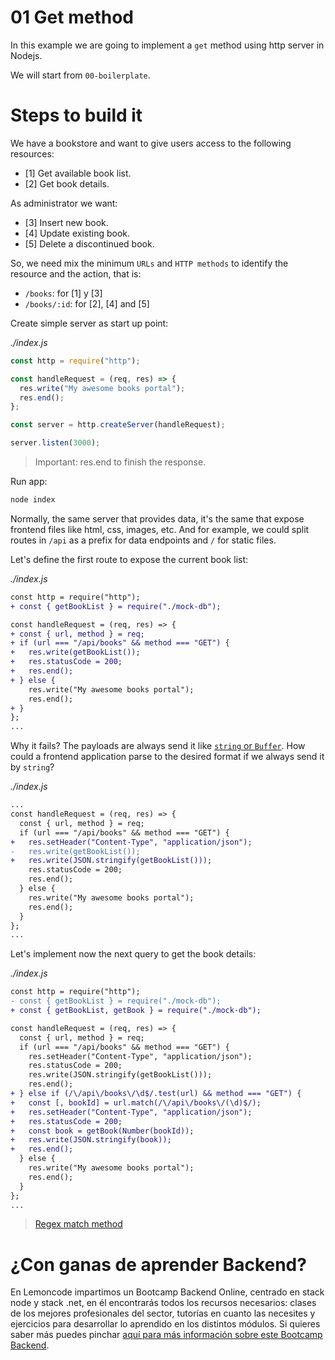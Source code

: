 # 01 Get method

In this example we are going to implement a `get` method using http server in Nodejs.

We will start from `00-boilerplate`.

# Steps to build it

We have a bookstore and want to give users access to the following resources:

- [1] Get available book list.
- [2] Get book details.

As administrator we want:

- [3] Insert new book.
- [4] Update existing book.
- [5] Delete a discontinued book.

So, we need mix the minimum `URLs` and `HTTP methods` to identify the resource and the action, that is:

- `/books`: for [1] y [3]
- `/books/:id`: for [2], [4] and [5]

Create simple server as start up point:

_./index.js_

```javascript
const http = require("http");

const handleRequest = (req, res) => {
  res.write("My awesome books portal");
  res.end();
};

const server = http.createServer(handleRequest);

server.listen(3000);
```

> Important: res.end to finish the response.

Run app:

```bash
node index

```

Normally, the same server that provides data, it's the same that expose frontend files like html, css, images, etc. And for example, we could split routes in `/api` as a prefix for data endpoints and `/` for static files.

Let's define the first route to expose the current book list:

_./index.js_

```diff
const http = require("http");
+ const { getBookList } = require("./mock-db");

const handleRequest = (req, res) => {
+ const { url, method } = req;
+ if (url === "/api/books" && method === "GET") {
+   res.write(getBookList());
+   res.statusCode = 200;
+   res.end();
+ } else {
    res.write("My awesome books portal");
    res.end();
+ }
};
...

```

Why it fails? The payloads are always send it like [`string` or `Buffer`](https://nodejs.org/dist/latest/docs/api/http.html#responsewritechunk-encoding-callback). How could a frontend application parse to the desired format if we always send it by `string`?

_./index.js_

```diff
...
const handleRequest = (req, res) => {
  const { url, method } = req;
  if (url === "/api/books" && method === "GET") {
+   res.setHeader("Content-Type", "application/json");
-   res.write(getBookList());
+   res.write(JSON.stringify(getBookList()));
    res.statusCode = 200;
    res.end();
  } else {
    res.write("My awesome books portal");
    res.end();
  }
};
...

```

Let's implement now the next query to get the book details:

_./index.js_

```diff
const http = require("http");
- const { getBookList } = require("./mock-db");
+ const { getBookList, getBook } = require("./mock-db");

const handleRequest = (req, res) => {
  const { url, method } = req;
  if (url === "/api/books" && method === "GET") {
    res.setHeader("Content-Type", "application/json");
    res.statusCode = 200;
    res.write(JSON.stringify(getBookList()));
    res.end();
+ } else if (/\/api\/books\/\d$/.test(url) && method === "GET") {
+   const [, bookId] = url.match(/\/api\/books\/(\d)$/);
+   res.setHeader("Content-Type", "application/json");
+   res.statusCode = 200;
+   const book = getBook(Number(bookId));
+   res.write(JSON.stringify(book));
+   res.end();
  } else {
    res.write("My awesome books portal");
    res.end();
  }
};
...

```

> [Regex match method](https://developer.mozilla.org/en-US/docs/Web/JavaScript/Reference/Global_Objects/String/match)

# ¿Con ganas de aprender Backend?

En Lemoncode impartimos un Bootcamp Backend Online, centrado en stack node y stack .net, en él encontrarás todos los recursos necesarios: clases de los mejores profesionales del sector, tutorías en cuanto las necesites y ejercicios para desarrollar lo aprendido en los distintos módulos. Si quieres saber más puedes pinchar [aquí para más información sobre este Bootcamp Backend](https://lemoncode.net/bootcamp-backend#bootcamp-backend/banner).
